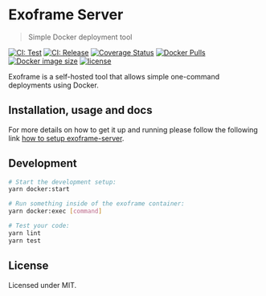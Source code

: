 # Exoframe Server

> Simple Docker deployment tool

[![CI: Test](https://github.com/exoframejs/exoframe-server/workflows/Test/badge.svg)](https://github.com/exoframejs/exoframe-server/actions?query=workflow%3ATest)
[![CI: Release](https://github.com/exoframejs/exoframe-server/workflows/Release/badge.svg)](https://github.com/exoframejs/exoframe-server/actions?query=workflow%3ARelease)
[![Coverage Status](https://coveralls.io/repos/github/exoframejs/exoframe-server/badge.svg?branch=master)](https://coveralls.io/github/exoframejs/exoframe-server?branch=master)
[![Docker Pulls](https://img.shields.io/docker/pulls/exoframe/server.svg)](https://hub.docker.com/r/exoframe/server/)
[![Docker image size](https://images.microbadger.com/badges/image/exoframe/server.svg)](https://microbadger.com/images/exoframe/server)
[![license](https://img.shields.io/github/license/mashape/apistatus.svg)](https://opensource.org/licenses/MIT)

Exoframe is a self-hosted tool that allows simple one-command deployments using Docker.

## Installation, usage and docs

For more details on how to get it up and running please follow the following link [how to setup exoframe-server](https://github.com/exoframejs/exoframe/tree/master/docs).

## Development

```bash
# Start the development setup:
yarn docker:start

# Run something inside of the exoframe container:
yarn docker:exec [command]

# Test your code:
yarn lint
yarn test
```

## License

Licensed under MIT.
